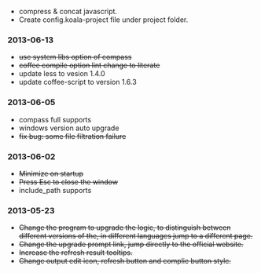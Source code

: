 * compress & concat javascript.
* Create config.koala-project file under project folder.

### 2013-06-13
* <del>use system libs option of compass 
* <del>coffee compile option lint change to literate
* update less to vesion 1.4.0
* update coffee-script to version 1.6.3

### 2013-06-05
* compass full supports
* windows version auto upgrade
* <del>fix bug: some file filtration failure

### 2013-06-02
* <del>Minimize on startup
* <del>Press Esc to close the window
* include_path supports

### 2013-05-23
* <del>Change the program to upgrade the logic, to distinguish between different versions of the, in different languages ​​jump to a different page.
* <del>Change the upgrade prompt link, jump directly to the official website.
* <del>Increase the refresh result tooltips.
* <del>Change output edit icon, refresh button and complie button style.








